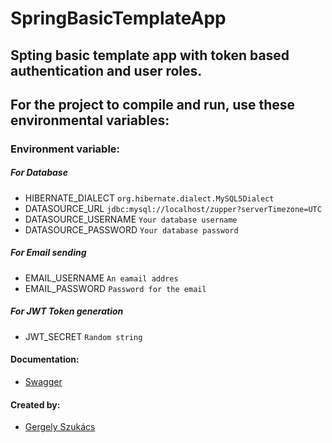 # SpringBasicTemplateApp


## Spting basic template app with token based authentication and user roles.
## For the project to compile and run, use these environmental variables:

### Environment variable:

##### For Database
- HIBERNATE_DIALECT                         `org.hibernate.dialect.MySQL5Dialect`
- DATASOURCE_URL                            `jdbc:mysql://localhost/zupper?serverTimezone=UTC`
- DATASOURCE_USERNAME                       `Your database username`
- DATASOURCE_PASSWORD                       `Your database password`

##### For Email sending
- EMAIL_USERNAME                            `An eamail addres`
- EMAIL_PASSWORD                            `Password for the email`

##### For JWT Token generation
- JWT_SECRET                                `Random string`

#### Documentation:
- [Swagger](http://localhost:8080/swagger-ui/index.html)


#### Created by:
- [Gergely Szukács](https://github.com/szukacs)